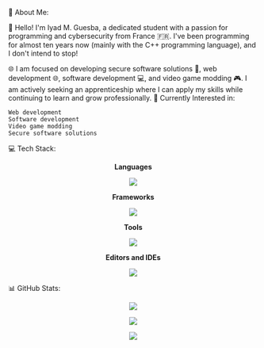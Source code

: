 💫 About Me:

👋 Hello! I'm Iyad M. Guesba, a dedicated student with a passion for programming and cybersecurity from France 🇫🇷. I've been programming for almost ten years now (mainly with the C++ programming language), and I don't intend to stop!

🌐 I am focused on developing secure software solutions 🔐, web development 🌐, software development 💻, and video game modding 🎮. I am actively seeking an apprenticeship where I can apply my skills while continuing to learn and grow professionally. 🚀
Currently Interested in:

    Web development
    Software development
    Video game modding
    Secure software solutions

💻 Tech Stack:
<p align="center"><b>Languages</b></p>
<p align="center">
  <a href="https://skillicons.dev">
    <img src="https://skillicons.dev/icons?i=js,java,c,cpp,py,html,css,lua" />
  </a>
</p>
<p align="center"><b>Frameworks</b></p>
<p align="center">
  <a href="https://skillicons.dev">
    <img src="https://skillicons.dev/icons?i=django,react" />
  </a>
</p>
<p align="center"><b>Tools</b></p>
<p align="center">
  <a href="https://skillicons.dev">
    <img src="https://skillicons.dev/icons?i=git,github,oracle" />
  </a>
</p>
<p align="center"><b>Editors and IDEs</b></p>
<p align="center">
  <a href="https://skillicons.dev">
    <img src="https://skillicons.dev/icons?i=vscode,idea,clion" />
  </a>
</p>
📊 GitHub Stats:
<p align="center">
  <img src="https://github-readme-stats.vercel.app/api?username=021user&theme=blueberry&hide_border=false&include_all_commits=true&count_private=true" />
</p>
<p align="center">
  <img src="https://github-readme-streak-stats.herokuapp.com/?user=021user&theme=blueberry&hide_border=false" />
</p>
<p align="center">
  <img src="https://github-readme-stats.vercel.app/api/top-langs/?username=021user&theme=blueberry&hide_border=false&include_all_commits=true&count_private=true&layout=compact" />
</p>
